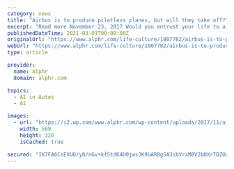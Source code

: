 ```yaml
---
category: news
title: "Airbus is to produce pilotless planes, but will they take off?"
excerpt: "Read more November 23, 2017 Would you entrust your life to a driverless car ... for the country well known for its love of artificial intelligence. However, Airbus’ decision to set up base ..."
publishedDateTime: 2021-03-01T00:00:00Z
originalUrl: "https://www.alphr.com/life-culture/1007782/airbus-is-to-produce-pilotless-planes-but-will-they-take-off"
webUrl: "https://www.alphr.com/life-culture/1007782/airbus-is-to-produce-pilotless-planes-but-will-they-take-off"
type: article

provider:
  name: Alphr
  domain: alphr.com

topics:
  - AI in Autos
  - AI

images:
  - url: "https://i2.wp.com/www.alphr.com/wp-content/uploads/2017/11/airbus_is_to_produce_pilotless_planes_but_will_they_take_off_-_1-scaled.jpg?fit=569%2C320&ssl=1"
    width: 569
    height: 320
    isCached: true

secured: "IK7FA6CsEXUO/y8/nGv+kfStdK4U0jwsJK9UARBgSA3ibVrxM8V2bOXrTDZUrowbsyUBbid16O4TbqsCLuRSRqciBnoFEZm+rYN9sZFVKpTg3fulxE15ygeO+q+xAVNWo4v313kI111xJyNe7VBWg1yodFaH1YlRUc+/Kgksyu4yBXp6miMhwhDJVyYkDcMeoNt+l4i8+pEsyQS6Q4sq409Ot0xWJijqnc2ghb8IHAuNiItZ/YfyKcbv1+VhggQVmLjEbpmTEc7nuKWieRCHGppP/6LrUkGrFTcXKGbLtAx7bk/J/zaT+wTVzQQ8bq0QpuIMZyZ4jbCdWuzug0JOUAAcCNbQoAWZK8wSPtgiRr4=;eZbO5aM0IQK6lUGehllKjQ=="
---
```


